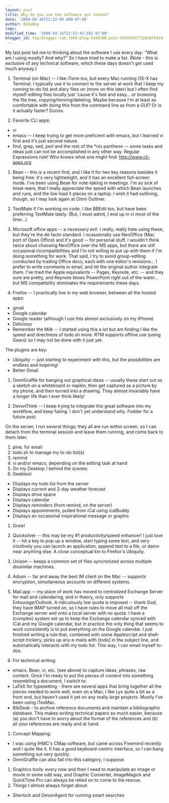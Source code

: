 ```yaml
---
layout: post
title: Why do you use the software you choose?
date: '2009-04-16T22:22:00.000-07:00'
author: BikeBoy
tags: 
modified_time: '2009-04-16T22:52:42.581-07:00'
blogger_id: tag:blogger.com,1999:blog-5444398.post-4565970777291879419
---
```


My last post led me to thinking about the software I use every day: "What am I 
using mostly? And why?" So I have tried to make a list. (Note - this is 
exclusive of any technical software, which these days doesn't get used much 
anyway.) 
<!--more-->

1. Terminal (on Mac) -- I like iTerm too, but every Mac running OS-X has 
Terminal. I typically use it to connect to the server at work that I keep my 
running to-do list and diary files on (more on this later) but I often find 
myself editing files locally just 'cause it's fast and easy... or browsing the 
file tree, copying/moving/deleting. Maybe because I'm at least as comfortable 
with doing this from the command line as from a GUI? Or is it actually faster? 
Dunno. 

1. Favorite CLI apps: 
- vi 
- emacs -- I keep trying to get more preficient with emacs, but I learned vi 
first and it's just second nature. 
- find, grep, sed, perl and the rest of the *nix pantheon -- some tasks and 
ideas just can not be accomplished in any other way. Regular Expressions rule! 
Who knows what one might find: http://www.cli-apps.org 

1. Bean -- this is a recent find, and I like it for two key reasons 
besides it being free: it's very lightweight, and it has an excellent 
full-screen mode. I've been using Bean for note-taking in meetings. I'm so 
sick of bloat-ware, that I really appreciate the speed with which Bean 
launches and runs, and the low load it places on a laptop. I wish it had 
outlining, though, so I may look again at Omni Outliner. 

1. TextMate if I'm working on code. I like BBEdit too, but have been 
preferring TextMate lately. (But, I must admit, I end up in vi most of the 
time...) 

1. Microsoft office apps -- a necessary evil. I really, really hate 
using these, but they're the de facto standard. I ocassionally use NeoOffice 
(Mac port of Open Office) and it's good -- for personal stuff, I wouldn't 
think twice about choosing NeoOffice over the MS apps, but there are still 
occasional incompatibilities and I'm not willing to put up with them if I'm 
doing something for work. That said, I try to avoid group-editing conducted by 
trading Office docs, each with one editor's revisions... I prefer to write 
comments in email, and let the original author integrate them. I've tried the 
Apple equivalents -- Pages, Keynote, etc. -- and they sure are pretty, and 
Keynote blows PowerPoint right out of the water... but MS compatibility 
dominates the requirements these days. 

1. Firefox -- I practically live in my web browser, between all the 
hosted apps: 
- gmail 
- Google calendar 
- Google reader (although I use this almost exclusively on my iPhone) 
- Delicious 
- Remember the Milk -- I started using this a *lot* but am finding I like the 
speed and directness of todo.sh more. RTM supports offline use (using Gears) 
so I may not be done with it just yet. 
 
The plugins are key: 
- Ubiquity -- just starting to experiment with this, but the possibilities 
are endless and inspiring! 
- Better Gmail 

1. OmniGraffle for banging out graphical ideas -- usually these start out as a 
sketch on a whiteboard or napkin, then get captured as a picture by my phone, 
and then turned into a drawing. They almost invariably have a longer life than 
I ever think likely! 

1. DevonThink -- I keep trying to integrate this great software into my 
workflow, and keep failing. I don't yet understand why. Fodder for a future 
post. 

On the server, I run several things; they all are run within screen, 
so I can detach from the terminal session and leave them running, and come 
back to them later: 
1. pine, for email 
1. todo.sh to manage my to-do list(s) 
1. remind 
1. vi and/or emacs, depending on the editing task at hand 
1. On my Desktop / behind the scenes: 
1. Geektool 
- Displays my todo list from the server 
- Displays current and 2-day weather forecast 
- Displays drive space 
- Displays calendar 
- Displays reminders (from remind, on the server) 
- Displays appointments, pulled from iCal using icalBuddy 
- Displays an occasional inspirational message or graphic 

1. Growl 
1. Quicksilver -- this may be my #1 productivity/speed enhancer! I just love 
it -- hit a key to pop up a window, start typing some text, and very 
intuitively you can launch an application, append text to a file, or damn near 
anything else. A close conceptual kin to Firefox's Ubiquity. 

1. Unison -- keeps a common set of files syncronized across multiple 
dissimilar machines. 
1. Adium -- far and away the best IM client on the Mac -- supports 
encryption, simultaneous accounts on different systems. 
1. Mail.app -- my place of work has moved to centralized Exchange Server for 
mail and calendaring, and in theory, only supports Entourage/Outlook. A 
ridiculously low quota is imposed -- thank God, they have IMAP turned on, so I 
have rules to move all mail off the Exchange server and onto a local server 
with no quota. I have a (complex) system set up to keep the Exchange calendar 
synced with iCal and my Google calendar, but in practice the only thing that 
seems to work consistently is to put everything on the Google calendar. I just 
finished writing a rule that, combined with some Applescript and shell-script 
trickery, picks up any e-mails with [todo] in the subject line, and 
automatically interacts with my todo list. This way, I can email myself 
to-dos. 

1. For technical writing: 
- emacs, Bean, vi, etc. (see above) to capture ideas, phrases, raw content. 
Once I'm ready to put the pieces of content into something resembling a 
document, I switch to: 
- LaTeX for typesetting - there are several apps that bring together 
all the pieces needed to work well, even on a Mac; I like Lyx quite a bit as a 
front end, but haven't used it yet on any really large projects. Mostly I've 
been using iTexMac. 
- BibDesk - to archive reference documents and maintain a bibliographic 
database. This makes writing technical papers so much easier, because (a) you 
don't have to worry about the format of the references and (b) all your 
references are ready and at hand. 
1. Concept Mapping: 
- I was using IHMC's CMap software, but came across Freemind recently and I 
quite like it. It has a good keyboard-centric interface, so I can bang 
something out very quickly. 
- OmniGraffle can also fall into this category, I suppose. 
1. Graphics tools: every now and then I need to manipulate an image or movie 
in some odd way, and Graphic Converter, ImageMagick and QuickTime Pro can 
always be relied on to come to the rescue. 
1. Things I almost always forget about: 
- Sherlock and DevonAgent for running smart searches 
